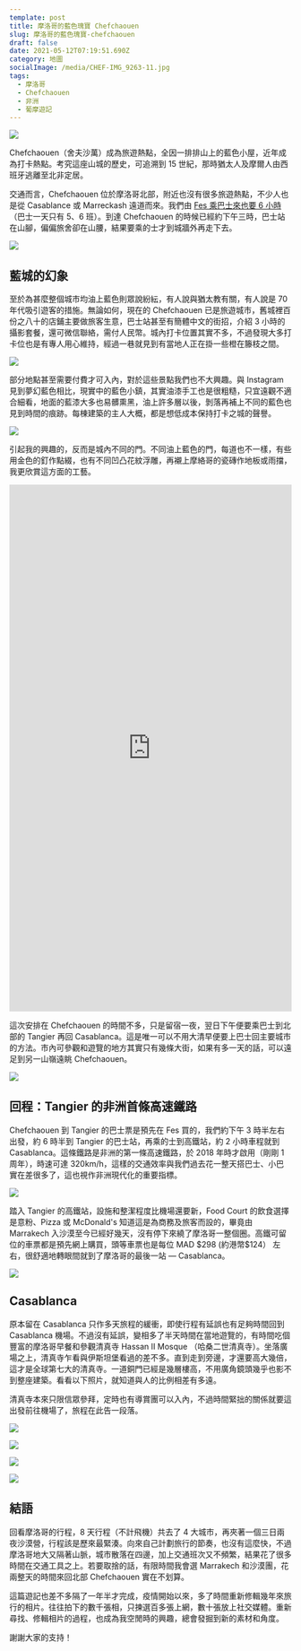 ```yaml
---
template: post
title: 摩洛哥的藍色瑰寶 Chefchaouen
slug: 摩洛哥的藍色瑰寶-chefchaouen
draft: false
date: 2021-05-12T07:19:51.690Z
category: 地圖
socialImage: /media/CHEF-IMG_9263-11.jpg
tags:
  - 摩洛哥
  - Chefchaouen
  - 非洲
  - 葡摩遊記
---
```


![](/media/CHEF-IMG_9263-11.jpg)

Chefchaouen（舍夫沙萬）成為旅遊熱點，全因一排排山上的藍色小屋，近年成為打卡熱點。考究這座山城的歷史，可追溯到 15 世紀，那時猶太人及摩爾人由西班牙逃離至北非定居。

交通而言，Chefchaouen 位於摩洛哥北部，附近也沒有很多旅遊熱點，不少人也是從 Casablance 或 Marreckash 遠道而來。我們由 [Fes 乘巴士來也要 6 小時](/posts/天上飄落一粒沙-撒哈拉遊記-下)（巴士一天只有 5、6 班）。到達 Chefchaouen 的時候已經約下午三時，巴士站在山腳，偏偏旅舍卻在山腰，結果要乘的士才到城牆外再走下去。

![](/media/CHEF-IMG_9159-1.jpg)

## 藍城的幻象

至於為甚麼整個城市均油上藍色則眾說紛紜，有人說與猶太教有關，有人說是 70 年代吸引遊客的措施。無論如何，現在的 Chefchaouen 已是旅遊城市，舊城裡百份之八十的店鋪主要做旅客生意，巴士站甚至有簡體中文的街招，介紹 3 小時的攝影套餐，還可微信聯絡，需付人民幣。城內打卡位置其實不多，不過發現大多打卡位也是有專人用心維持，經過一巷就見到有當地人正在掛一些橙在籐枝之間。

![](/media/CHEF-IMG_9289-13.jpg)

部分地點甚至需要付費才可入內，對於這些景點我們也不大興趣。與 Instagram 見到夢幻藍色相比，現實中的藍色小鎮，其實油漆手工也是很粗糙，只宜遠觀不適合細看，地面的藍漆大多也易髒熏黑，油上許多層以後，剝落再補上不同的藍色也見到時間的痕跡。每棟建築的主人大概，都是想低成本保持打卡之城的聲譽。

![](/media/CHEF-IMG_9224-8.jpg)

引起我的興趣的，反而是城內不同的門。不同油上藍色的門，每道也不一樣，有些用金色的釘作點綴，也有不同凹凸花紋浮雕，再襯上摩絡哥的瓷磚作地板或雨擋，我更欣賞這方面的工藝。

<div style='position:relative; padding-bottom:calc(177.78% + 44px)'><iframe src='https://gfycat.com/ifr/CourageousBrightEelelephant' frameborder='0' scrolling='no' width='100%' height='100%' style='position:absolute;top:0;left:0;' allowfullscreen></iframe></div>

這次安排在 Chefchaouen 的時間不多，只是留宿一夜，翌日下午便要乘巴士到北部的 Tangier 再回 Casablanca。這是唯一可以不用大清早便要上巴士回主要城市的方法。市內可參觀和遊覽的地方其實只有幾條大街，如果有多一天的話，可以遠足到另一山嶺遠眺 Chefchaouen。

![](/media/CHEF-IMG_6935-7.jpg)

## 回程：Tangier 的非洲首條高速鐵路

Chefchaouen 到 Tangier 的巴士票是預先在 Fes 買的，我們約下午 3 時半左右出發，約 6 時半到 Tangier 的巴士站，再乘的士到高鐵站，約 2 小時車程就到 Casablanca。這條鐵路是非洲的第一條高速鐵路，於 2018 年時才啟用（剛剛 1 周年），時速可達 320km/h，這樣的交通效率與我們過去花一整天搭巴士、小巴實在差很多了，這也視作非洲現代化的重要指標。

![](/media/IMG_7053-3.jpg)

踏入 Tangier 的高鐵站，設施和整潔程度比機場還要新，Food Court 的飲食選擇是意粉、Pizza 或 McDonald's 知道這是為商務及旅客而設的，畢竟由 Marrakech 入沙漠至今已經好幾天，沒有停下來繞了摩洛哥一整個圈。高鐵可留位的車票都是預先網上購買，頭等車票也是每位 MAD \$298 (約港幣\$124） 左右，很舒適地轉眼間就到了摩洛哥的最後一站 — Casablanca。

![](/media/IMG_7045-2.jpg)

## Casablanca

原本留在 Casablanca 只作多天旅程的緩衝，即使行程有延誤也有足夠時間回到 Casablanca 機場。不過沒有延誤，變相多了半天時間在當地遊覽的，有時間吃個豐富的摩洛哥早餐和參觀清真寺 Hassan II Mosque （哈桑二世清真寺）。坐落廣場之上，清真寺乍看與伊斯坦堡看過的差不多。直到走到旁邊，才還要高大幾倍，這才是全球第七大的清真寺。一道銅門已經是幾層樓高，不用廣角鏡頭幾乎也影不到整座建築。看看以下照片，就知道與人的比例相差有多遠。

清真寺本來只限信眾參拜，定時也有導賞團可以入內，不過時間緊拙的關係就要這出發前往機場了，旅程在此告一段落。

![](/media/IMG_9368-1.jpg)

![](/media/IMG_9375-2.jpg)

![](/media/IMG_9383-3.jpg)

![](/media/IMG_9398-4.jpg)

## 結語

回看摩洛哥的行程，8 天行程（不計飛機）共去了 4 大城市，再夾著一個三日兩夜沙漠營，行程該是歷來最緊湊。向來自己計劃旅行的節奏，也沒有這麼快，不過摩洛哥地大又隔著山脈，城市散落在四邊，加上交通班次又不頻繁，結果花了很多時間在交通工具之上。若要取捨的話，有限時間我會選 Marrakech 和沙漠團，花兩整天的時間來回北部 Chefchaouen 實在不划算。

這篇遊記也差不多隔了一年半才完成，疫情開始以來，多了時間重新修輯幾年來旅行的相片。往往拍下的數千張相，只揀選百多張上網，數十張放上社交媒體。重新尋找、修輯相片的過程，也成為我空閒時的興趣，總會發掘到新的素材和角度。

謝謝大家的支持！
